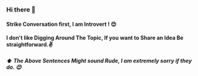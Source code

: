 ### Hi there 👋

#### Strike Conversation first, I am Introvert ! 😊
#### I don't like Digging Around The Topic, If you want to Share an Idea Be straightforward.✌

##### ⬆ The Above Sentences Might sound Rude, I am extremely sorry if they do. 😊
